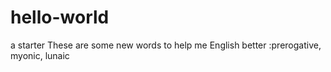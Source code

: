 # hello-world
a starter
These are some new words to help me English better :prerogative, myonic, lunaic

